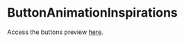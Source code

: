 # ButtonAnimationInspirations

Access the buttons preview [here](https://LeonardoPinheiroLacerda.github.io/ButtonAnimationInspirations).